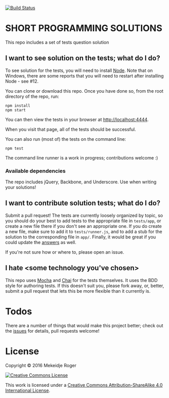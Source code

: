 [![Build Status](https://github.com/rogergui3000/js-assessment.git)](https://github.com/rogergui3000/js-assessment.git)

# SHORT PROGRAMMING SOLUTIONS

This repo includes a set of tests question  solution

## I want to see solution on the tests; what do I do?
To see solution for the tests, you will need to install [Node](https://nodejs.org/). Note
that on Windows, there are some reports that you will need to restart
after installing Node - see #12.

You can clone or download this repo. Once you have done so, from the root
directory of the repo, run:

    npm install
    npm start

You can then view the tests in your browser at
[http://localhost:4444](http://localhost:4444).

When you visit that page, all of the tests should be successful.

You can also run (most of) the tests on the command line:

    npm test

The command line runner is a work in progress; contributions welcome :)

### Available dependencies

The repo includes jQuery, Backbone, and Underscore. Use when writing your solutions!

## I want to contribute solution tests; what do I do?

Submit a pull request! The tests are currently loosely organized by topic, so
you should do your best to add tests to the appropriate file in `tests/app`, or
create a new file there if you don't see an appropriate one. If you do create
a new file, make sure to add it to `tests/runner.js`, and to add a stub for the
solution to the corresponding file in `app/`. Finally, it would be great if you
could update the [answers](https://github.com/rogergui3000/js-assessment.git)
as well.

If you're not sure how or where to, please open an issue.

## I hate \<some technology you've chosen\>

This repo uses [Mocha](https://github.com/mochajs/mocha) and
[Chai](http://chaijs.com/) for the tests themselves. It uses the BDD style for authoring tests.
If this doesn't suit you, please fork away, or, better, submit a pull request that lets
this be more flexible than it currently is.

# Todos

There are a number of things that would make this project better; check out the
[issues](https://github.com/rogergui3000/js-assessment/issues) for details, pull
requests welcome!

# License

Copyright &copy; 2016 Mekeidje Roger 

<a rel="license" href="http://creativecommons.org/licenses/by-sa/4.0/"><img alt="Creative Commons License" style="border-width:0" src="https://i.creativecommons.org/l/by-sa/4.0/88x31.png" /></a>

This work is licensed under a <a rel="license" href="http://creativecommons.org/licenses/by-sa/4.0/">Creative Commons Attribution-ShareAlike 4.0 International License</a>.
